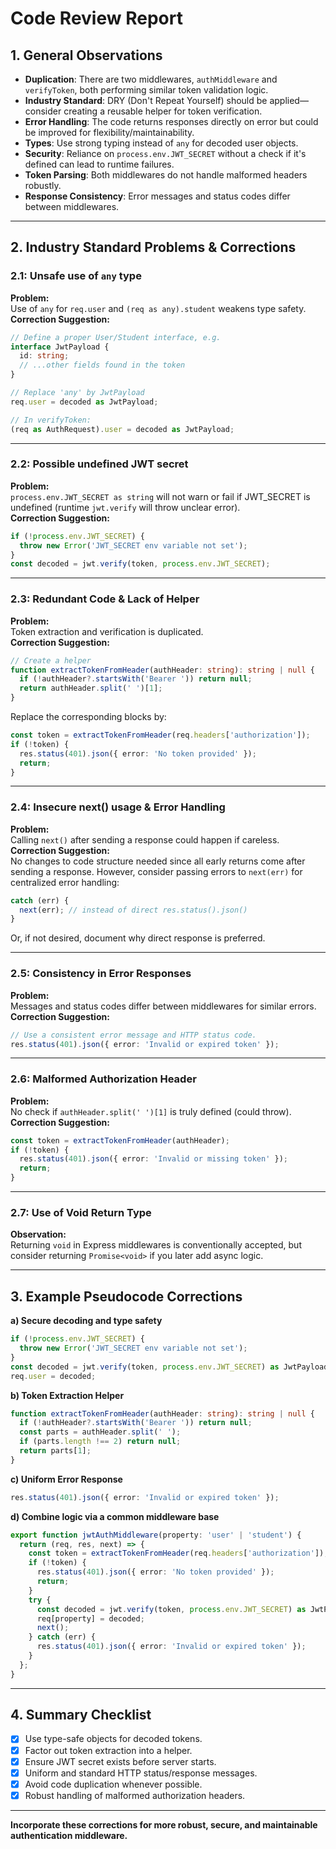 # Code Review Report

## 1. General Observations

- **Duplication**: There are two middlewares, `authMiddleware` and `verifyToken`, both performing similar token validation logic.
- **Industry Standard**: DRY (Don't Repeat Yourself) should be applied—consider creating a reusable helper for token verification.
- **Error Handling**: The code returns responses directly on error but could be improved for flexibility/maintainability.
- **Types**: Use strong typing instead of `any` for decoded user objects.
- **Security**: Reliance on `process.env.JWT_SECRET` without a check if it's defined can lead to runtime failures.
- **Token Parsing**: Both middlewares do not handle malformed headers robustly.
- **Response Consistency**: Error messages and status codes differ between middlewares.

---

## 2. Industry Standard Problems & Corrections

### 2.1: Unsafe use of `any` type

**Problem:**  
Use of `any` for `req.user` and `(req as any).student` weakens type safety.  
**Correction Suggestion:**  
```typescript
// Define a proper User/Student interface, e.g.
interface JwtPayload {
  id: string;
  // ...other fields found in the token
}

// Replace 'any' by JwtPayload
req.user = decoded as JwtPayload;

// In verifyToken:
(req as AuthRequest).user = decoded as JwtPayload;
```

---

### 2.2: Possible undefined JWT secret

**Problem:**  
`process.env.JWT_SECRET as string` will not warn or fail if JWT_SECRET is undefined (runtime `jwt.verify` will throw unclear error).  
**Correction Suggestion:**  
```typescript
if (!process.env.JWT_SECRET) {
  throw new Error('JWT_SECRET env variable not set');
}
const decoded = jwt.verify(token, process.env.JWT_SECRET);
```

---

### 2.3: Redundant Code & Lack of Helper

**Problem:**  
Token extraction and verification is duplicated.  
**Correction Suggestion:**  
```typescript
// Create a helper
function extractTokenFromHeader(authHeader: string): string | null {
  if (!authHeader?.startsWith('Bearer ')) return null;
  return authHeader.split(' ')[1];
}
```
Replace the corresponding blocks by:
```typescript
const token = extractTokenFromHeader(req.headers['authorization']);
if (!token) {
  res.status(401).json({ error: 'No token provided' });
  return;
}
```

---

### 2.4: Insecure next() usage & Error Handling

**Problem:**  
Calling `next()` after sending a response could happen if careless.  
**Correction Suggestion:**  
No changes to code structure needed since all early returns come after sending a response. However, consider passing errors to `next(err)` for centralized error handling:
```typescript
catch (err) {
  next(err); // instead of direct res.status().json()
}
```
Or, if not desired, document why direct response is preferred.

---

### 2.5: Consistency in Error Responses

**Problem:**  
Messages and status codes differ between middlewares for similar errors.  
**Correction Suggestion:**  
```typescript
// Use a consistent error message and HTTP status code.
res.status(401).json({ error: 'Invalid or expired token' });
```

---

### 2.6: Malformed Authorization Header

**Problem:**  
No check if `authHeader.split(' ')[1]` is truly defined (could throw).  
**Correction Suggestion:**  
```typescript
const token = extractTokenFromHeader(authHeader);
if (!token) {
  res.status(401).json({ error: 'Invalid or missing token' });
  return;
}
```

---

### 2.7: Use of Void Return Type

**Observation:**  
Returning `void` in Express middlewares is conventionally accepted, but consider returning `Promise<void>` if you later add async logic.

---

## 3. Example Pseudocode Corrections

**a) Secure decoding and type safety**
```typescript
if (!process.env.JWT_SECRET) {
  throw new Error('JWT_SECRET env variable not set');
}
const decoded = jwt.verify(token, process.env.JWT_SECRET) as JwtPayload; // use defined interface
req.user = decoded;
```

**b) Token Extraction Helper**
```typescript
function extractTokenFromHeader(authHeader: string): string | null {
  if (!authHeader?.startsWith('Bearer ')) return null;
  const parts = authHeader.split(' ');
  if (parts.length !== 2) return null;
  return parts[1];
}
```

**c) Uniform Error Response**
```typescript
res.status(401).json({ error: 'Invalid or expired token' });
```

**d) Combine logic via a common middleware base**

```typescript
export function jwtAuthMiddleware(property: 'user' | 'student') {
  return (req, res, next) => {
    const token = extractTokenFromHeader(req.headers['authorization']);
    if (!token) {
      res.status(401).json({ error: 'No token provided' });
      return;
    }
    try {
      const decoded = jwt.verify(token, process.env.JWT_SECRET) as JwtPayload;
      req[property] = decoded;
      next();
    } catch (err) {
      res.status(401).json({ error: 'Invalid or expired token' });
    }
  };
}
```

---

## 4. Summary Checklist

- [x] Use type-safe objects for decoded tokens.
- [x] Factor out token extraction into a helper.
- [x] Ensure JWT secret exists before server starts.
- [x] Uniform and standard HTTP status/response messages.
- [x] Avoid code duplication whenever possible.
- [x] Robust handling of malformed authorization headers.

---

**Incorporate these corrections for more robust, secure, and maintainable authentication middleware.**